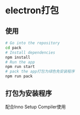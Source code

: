 # electron打包

## 使用

```bash
# Go into the repository
cd pack
# Install dependencies
npm install
# Run the app
npm run start
# pack the app打包为绿色免安装程序
npm run pack
```
## 打包为安装程序

配合Inno Setup Compiler使用

